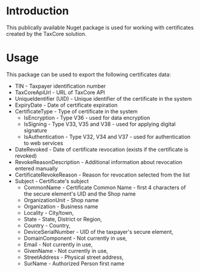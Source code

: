 # Introduction

This publically available Nuget package is used for working with certificates created by the TaxCore solution.

# Usage

This package can be used to export the following certificates data:

- TIN - Taxpayer identification number
- TaxCoreApiUrl - URL of TaxCore API
- UniqueIdentifier (UID) - Unique identifier of the certificate in the system
- ExpiryDate - Date of certificate expiration
- CertificateType - Type of certificate in the system
  - IsEncryption - Type V36 - used for data encryption
  - IsSigning - Type V33, V35 and V38 - used for applying digital signature
  - IsAuthentication - Type V32, V34 and V37 - used for authentication to web services
- DateRevoked - Date of certificate revocation (exists if the certificate is revoked)
- RevokeReasonDescription - Additional information about revocation entered manually 
- CertificateRevokeReason - Reason for revocation selected from the list
- Subject - Certificate's subject
  - CommonName - Certificate Common Name - first 4 characters of the secure element's UID and the Shop name
  - OrganizationUnit - Shop name 
  - Organization - Business name
  - Locality - City/town,
  - State - State, District or Region,
  - Country - Country,
  - DeviceSerialNumber - UID of the taxpayer's secure element,
  - DomainComponent - Not currently in use,
  - Email - Not currently in use,
  - GivenName - Not currently in use,
  - StreetAddress - Physical street address,
  - SurName - Authorized Person first name
  
